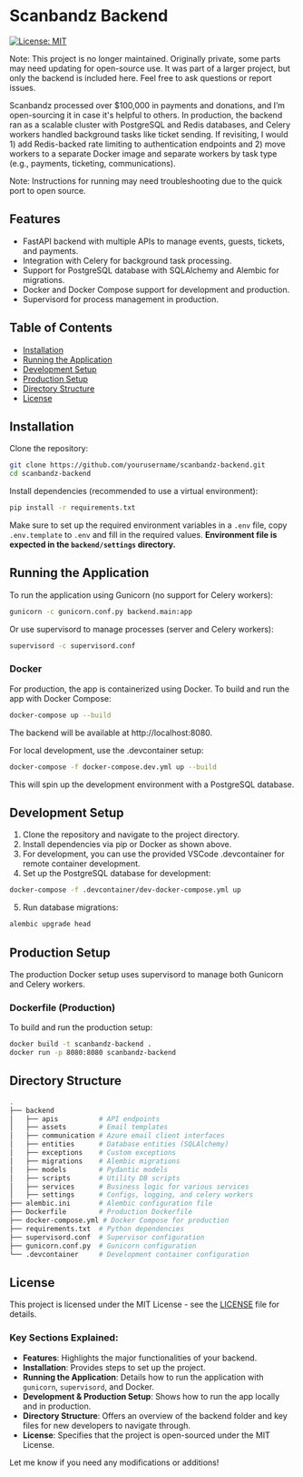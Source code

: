 # Scanbandz Backend

[![License: MIT](https://img.shields.io/badge/License-MIT-yellow.svg)](https://opensource.org/licenses/MIT)

Note: This project is no longer maintained. Originally private, some parts may need updating for open-source use. It was part of a larger project, but only the backend is included here. Feel free to ask questions or report issues.

Scanbandz processed over $100,000 in payments and donations, and I’m open-sourcing it in case it's helpful to others. In production, the backend ran as a scalable cluster with PostgreSQL and Redis databases, and Celery workers handled background tasks like ticket sending. If revisiting, I would 1) add Redis-backed rate limiting to authentication endpoints and 2) move workers to a separate Docker image and separate workers by task type (e.g., payments, ticketing, communications).

Note: Instructions for running may need troubleshooting due to the quick port to open source.



## Features

- FastAPI backend with multiple APIs to manage events, guests, tickets, and payments.
- Integration with Celery for background task processing.
- Support for PostgreSQL database with SQLAlchemy and Alembic for migrations.
- Docker and Docker Compose support for development and production.
- Supervisord for process management in production.

## Table of Contents
- [Installation](#installation)
- [Running the Application](#running-the-application)
- [Development Setup](#development-setup)
- [Production Setup](#production-setup)
- [Directory Structure](#directory-structure)
- [License](#license)

## Installation

Clone the repository:

```bash
git clone https://github.com/yourusername/scanbandz-backend.git
cd scanbandz-backend
```

Install dependencies (recommended to use a virtual environment):

```bash
pip install -r requirements.txt
```

Make sure to set up the required environment variables in a `.env` file, copy `.env.template` to `.env` and fill in the required values.
**Environment file is expected in the `backend/settings` directory.**

## Running the Application

To run the application using Gunicorn (no support for Celery workers):

```bash
gunicorn -c gunicorn.conf.py backend.main:app
```

Or use supervisord to manage processes (server and Celery workers):

```bash
supervisord -c supervisord.conf
```

### Docker

For production, the app is containerized using Docker. To build and run the app with Docker Compose:

```bash
docker-compose up --build
```

The backend will be available at http://localhost:8080.

For local development, use the .devcontainer setup:

```bash
docker-compose -f docker-compose.dev.yml up --build
```

This will spin up the development environment with a PostgreSQL database.

## Development Setup

1. Clone the repository and navigate to the project directory.
2. Install dependencies via pip or Docker as shown above.
3. For development, you can use the provided VSCode .devcontainer for remote container development.
4. Set up the PostgreSQL database for development:

```bash
docker-compose -f .devcontainer/dev-docker-compose.yml up
```
5. Run database migrations:

```bash
alembic upgrade head
```

## Production Setup

The production Docker setup uses supervisord to manage both Gunicorn and Celery workers.

### Dockerfile (Production)

To build and run the production setup:

```bash
docker build -t scanbandz-backend .
docker run -p 8080:8080 scanbandz-backend
```

## Directory Structure

```bash
.
├── backend
│   ├── apis          # API endpoints
│   ├── assets        # Email templates
│   ├── communication # Azure email client interfaces
│   ├── entities      # Database entities (SQLAlchemy)
│   ├── exceptions    # Custom exceptions
│   ├── migrations    # Alembic migrations
│   ├── models        # Pydantic models
│   ├── scripts       # Utility DB scripts
│   ├── services      # Business logic for various services
│   ├── settings      # Configs, logging, and celery workers
├── alembic.ini       # Alembic configuration file
├── Dockerfile        # Production Dockerfile
├── docker-compose.yml # Docker Compose for production
├── requirements.txt  # Python dependencies
├── supervisord.conf  # Supervisor configuration
├── gunicorn.conf.py  # Gunicorn configuration
└── .devcontainer     # Development container configuration
```

## License

This project is licensed under the MIT License - see the [LICENSE](LICENSE) file for details.

### Key Sections Explained:
- **Features**: Highlights the major functionalities of your backend.
- **Installation**: Provides steps to set up the project.
- **Running the Application**: Details how to run the application with `gunicorn`, `supervisord`, and Docker.
- **Development & Production Setup**: Shows how to run the app locally and in production.
- **Directory Structure**: Offers an overview of the backend folder and key files for new developers to navigate through.
- **License**: Specifies that the project is open-sourced under the MIT License.

Let me know if you need any modifications or additions!
